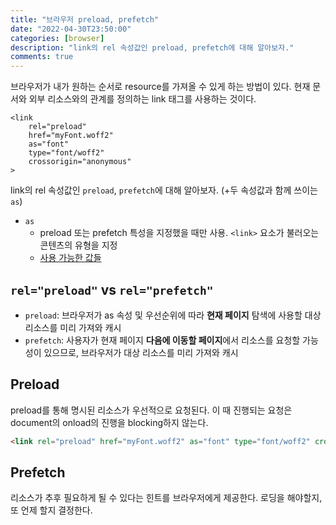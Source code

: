 ```yaml
---
title: "브라우저 preload, prefetch"
date: "2022-04-30T23:50:00"
categories: [browser]
description: "link의 rel 속성값인 preload, prefetch에 대해 알아보자."
comments: true
---
```


브라우저가 내가 원하는 순서로 resource를 가져올 수 있게 하는 방법이 있다. 현재 문서와 외부 리소스와의 관계를 정의하는 link 태그를 사용하는 것이다.

```tsx
<link 
	rel="preload" 
	href="myFont.woff2" 
	as="font" 
	type="font/woff2" 
	crossorigin="anonymous"
>
```

link의 rel 속성값인 `preload`, `prefetch`에 대해 알아보자. (+두 속성값과 함께 쓰이는 `as`)

- `as`
    - preload 또는 prefetch 특성을 지정했을 때만 사용. `<link>` 요소가 불러오는 콘텐츠의 유형을 지정
    - [사용 가능한 값들](https://developer.mozilla.org/ko/docs/Web/HTML/Element/link#attr-as)

## `rel="preload"` vs `rel="prefetch"`

- `preload`: 브라우저가 as 속성 및 우선순위에 따라 **현재 페이지** 탐색에 사용할 대상 리소스를 미리 가져와 캐시
- `prefetch`: 사용자가 현재 페이지 **다음에 이동할 페이지**에서 리소스를 요청할 가능성이 있으므로, 브라우저가 대상 리소스를 미리 가져와 캐시

## Preload

preload를 통해 명시된 리소스가 우선적으로 요청된다. 이 때 진행되는 요청은 document의 onload의 진행을 blocking하지 않는다.

```html
<link rel="preload" href="myFont.woff2" as="font" type="font/woff2" crossorigin="anonymous">
```

## Prefetch

리소스가 추후 필요하게 될 수 있다는 힌트를 브라우저에게 제공한다. 로딩을 해야할지, 또 언제 할지 결정한다.